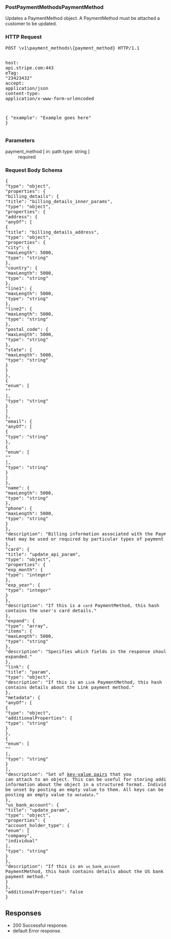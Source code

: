 <!DOCTYPE html><html><head><title></title><link rel="stylesheet" href="../OpenApi.css"/><meta charset="utf-8"/><meta name="viewport" content="width=device-width, initial-scale=1"/></head><body><article><section  class="requestOverview"><h1  class="requestSummary">PostPaymentMethodsPaymentMethod</h1><p  class="requestDescription"><p>Updates a PaymentMethod object. A PaymentMethod must be attached a customer to be updated.</p></p></section><section  class="http"><h3>HTTP Request</h3><pre  class="httpExample"><span  class="requestLine">POST</span> <span  class="httpTarget">\v1\payment_methods\{payment_method}</span> <span  class="httpVersion">HTTP/1.1</span>
<span  class="headerLine">host</span>: <span  class="headerValue">api.stripe.com:443</span>
<span  class="headerLine">eTag</span>: <span  class="headerValue">"23423432"</span>
<span  class="headerLine">accept</span>: <span  class="headerValue">application/json</span>
<span  class="headerLine">content-type</span>: <span  class="headerValue">application/x-www-form-urlencoded</span>

{ &quot;example&quot;: &quot;Example goes here&quot; }</pre></section><dl  class="parameters"><h3>Parameters</h3><dt  class="parameter"><span  class="parameterName">payment_method</span> [ in: <span  class="parameterLocation">path</span> type: <span  class="parameterType">string</span> ]</dt><dd  class="parameter"><span  class="parameterDescription"></span> <span  class="parameterRequired">required</span></dd></dl><section  class="requestContent"><h3>Request Body Schema</h3><pre  class="schema">{&#xA;  &quot;type&quot;: &quot;object&quot;,&#xA;  &quot;properties&quot;: {&#xA;    &quot;billing_details&quot;: {&#xA;      &quot;title&quot;: &quot;billing_details_inner_params&quot;,&#xA;      &quot;type&quot;: &quot;object&quot;,&#xA;      &quot;properties&quot;: {&#xA;        &quot;address&quot;: {&#xA;          &quot;anyOf&quot;: [&#xA;            {&#xA;              &quot;title&quot;: &quot;billing_details_address&quot;,&#xA;              &quot;type&quot;: &quot;object&quot;,&#xA;              &quot;properties&quot;: {&#xA;                &quot;city&quot;: {&#xA;                  &quot;maxLength&quot;: 5000,&#xA;                  &quot;type&quot;: &quot;string&quot;&#xA;                },&#xA;                &quot;country&quot;: {&#xA;                  &quot;maxLength&quot;: 5000,&#xA;                  &quot;type&quot;: &quot;string&quot;&#xA;                },&#xA;                &quot;line1&quot;: {&#xA;                  &quot;maxLength&quot;: 5000,&#xA;                  &quot;type&quot;: &quot;string&quot;&#xA;                },&#xA;                &quot;line2&quot;: {&#xA;                  &quot;maxLength&quot;: 5000,&#xA;                  &quot;type&quot;: &quot;string&quot;&#xA;                },&#xA;                &quot;postal_code&quot;: {&#xA;                  &quot;maxLength&quot;: 5000,&#xA;                  &quot;type&quot;: &quot;string&quot;&#xA;                },&#xA;                &quot;state&quot;: {&#xA;                  &quot;maxLength&quot;: 5000,&#xA;                  &quot;type&quot;: &quot;string&quot;&#xA;                }&#xA;              }&#xA;            },&#xA;            {&#xA;              &quot;enum&quot;: [&#xA;                &quot;&quot;&#xA;              ],&#xA;              &quot;type&quot;: &quot;string&quot;&#xA;            }&#xA;          ]&#xA;        },&#xA;        &quot;email&quot;: {&#xA;          &quot;anyOf&quot;: [&#xA;            {&#xA;              &quot;type&quot;: &quot;string&quot;&#xA;            },&#xA;            {&#xA;              &quot;enum&quot;: [&#xA;                &quot;&quot;&#xA;              ],&#xA;              &quot;type&quot;: &quot;string&quot;&#xA;            }&#xA;          ]&#xA;        },&#xA;        &quot;name&quot;: {&#xA;          &quot;maxLength&quot;: 5000,&#xA;          &quot;type&quot;: &quot;string&quot;&#xA;        },&#xA;        &quot;phone&quot;: {&#xA;          &quot;maxLength&quot;: 5000,&#xA;          &quot;type&quot;: &quot;string&quot;&#xA;        }&#xA;      },&#xA;      &quot;description&quot;: &quot;Billing information associated with the PaymentMethod that may be used or required by particular types of payment methods.&quot;&#xA;    },&#xA;    &quot;card&quot;: {&#xA;      &quot;title&quot;: &quot;update_api_param&quot;,&#xA;      &quot;type&quot;: &quot;object&quot;,&#xA;      &quot;properties&quot;: {&#xA;        &quot;exp_month&quot;: {&#xA;          &quot;type&quot;: &quot;integer&quot;&#xA;        },&#xA;        &quot;exp_year&quot;: {&#xA;          &quot;type&quot;: &quot;integer&quot;&#xA;        }&#xA;      },&#xA;      &quot;description&quot;: &quot;If this is a `card` PaymentMethod, this hash contains the user&#x27;s card details.&quot;&#xA;    },&#xA;    &quot;expand&quot;: {&#xA;      &quot;type&quot;: &quot;array&quot;,&#xA;      &quot;items&quot;: {&#xA;        &quot;maxLength&quot;: 5000,&#xA;        &quot;type&quot;: &quot;string&quot;&#xA;      },&#xA;      &quot;description&quot;: &quot;Specifies which fields in the response should be expanded.&quot;&#xA;    },&#xA;    &quot;link&quot;: {&#xA;      &quot;title&quot;: &quot;param&quot;,&#xA;      &quot;type&quot;: &quot;object&quot;,&#xA;      &quot;description&quot;: &quot;If this is an `Link` PaymentMethod, this hash contains details about the Link payment method.&quot;&#xA;    },&#xA;    &quot;metadata&quot;: {&#xA;      &quot;anyOf&quot;: [&#xA;        {&#xA;          &quot;type&quot;: &quot;object&quot;,&#xA;          &quot;additionalProperties&quot;: {&#xA;            &quot;type&quot;: &quot;string&quot;&#xA;          }&#xA;        },&#xA;        {&#xA;          &quot;enum&quot;: [&#xA;            &quot;&quot;&#xA;          ],&#xA;          &quot;type&quot;: &quot;string&quot;&#xA;        }&#xA;      ],&#xA;      &quot;description&quot;: &quot;Set of [key-value pairs](https://stripe.com/docs/api/metadata) that you can attach to an object. This can be useful for storing additional information about the object in a structured format. Individual keys can be unset by posting an empty value to them. All keys can be unset by posting an empty value to `metadata`.&quot;&#xA;    },&#xA;    &quot;us_bank_account&quot;: {&#xA;      &quot;title&quot;: &quot;update_param&quot;,&#xA;      &quot;type&quot;: &quot;object&quot;,&#xA;      &quot;properties&quot;: {&#xA;        &quot;account_holder_type&quot;: {&#xA;          &quot;enum&quot;: [&#xA;            &quot;company&quot;,&#xA;            &quot;individual&quot;&#xA;          ],&#xA;          &quot;type&quot;: &quot;string&quot;&#xA;        }&#xA;      },&#xA;      &quot;description&quot;: &quot;If this is an `us_bank_account` PaymentMethod, this hash contains details about the US bank account payment method.&quot;&#xA;    }&#xA;  },&#xA;  &quot;additionalProperties&quot;: false&#xA;}</pre></section><section  class="responses"><h2>Responses</h2><ul  class="responses"><li  class="response"><span  class="statusLine">200</span> <span  class="statusDescription">Successful response.</span></li><li  class="response"><span  class="statusLine">default</span> <span  class="statusDescription">Error response.</span></li></ul></section></article></body></html>